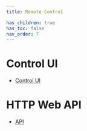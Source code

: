 ```yaml
---
title: Remote Control

has_children: true
has_toc: false
nav_order: 7
---
```


# Control UI
 - [Control UI](guides/remote/ui)

# HTTP Web API
 - [API](guides/remote/api)